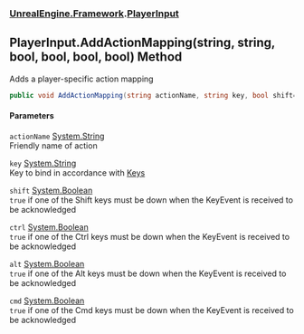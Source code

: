### [UnrealEngine.Framework](./UnrealEngine-Framework.md 'UnrealEngine.Framework').[PlayerInput](./PlayerInput.md 'UnrealEngine.Framework.PlayerInput')
## PlayerInput.AddActionMapping(string, string, bool, bool, bool, bool) Method
Adds a player-specific action mapping  
```csharp
public void AddActionMapping(string actionName, string key, bool shift=false, bool ctrl=false, bool alt=false, bool cmd=false);
```
#### Parameters
<a name='UnrealEngine-Framework-PlayerInput-AddActionMapping(string_string_bool_bool_bool_bool)-actionName'></a>
`actionName` [System.String](https://docs.microsoft.com/en-us/dotnet/api/System.String 'System.String')  
Friendly name of action  
  
<a name='UnrealEngine-Framework-PlayerInput-AddActionMapping(string_string_bool_bool_bool_bool)-key'></a>
`key` [System.String](https://docs.microsoft.com/en-us/dotnet/api/System.String 'System.String')  
Key to bind in accordance with [Keys](./Keys.md 'UnrealEngine.Framework.Keys')  
  
<a name='UnrealEngine-Framework-PlayerInput-AddActionMapping(string_string_bool_bool_bool_bool)-shift'></a>
`shift` [System.Boolean](https://docs.microsoft.com/en-us/dotnet/api/System.Boolean 'System.Boolean')  
`true` if one of the Shift keys must be down when the KeyEvent is received to be acknowledged  
  
<a name='UnrealEngine-Framework-PlayerInput-AddActionMapping(string_string_bool_bool_bool_bool)-ctrl'></a>
`ctrl` [System.Boolean](https://docs.microsoft.com/en-us/dotnet/api/System.Boolean 'System.Boolean')  
`true` if one of the Ctrl keys must be down when the KeyEvent is received to be acknowledged  
  
<a name='UnrealEngine-Framework-PlayerInput-AddActionMapping(string_string_bool_bool_bool_bool)-alt'></a>
`alt` [System.Boolean](https://docs.microsoft.com/en-us/dotnet/api/System.Boolean 'System.Boolean')  
`true` if one of the Alt keys must be down when the KeyEvent is received to be acknowledged  
  
<a name='UnrealEngine-Framework-PlayerInput-AddActionMapping(string_string_bool_bool_bool_bool)-cmd'></a>
`cmd` [System.Boolean](https://docs.microsoft.com/en-us/dotnet/api/System.Boolean 'System.Boolean')  
`true` if one of the Cmd keys must be down when the KeyEvent is received to be acknowledged  
  
